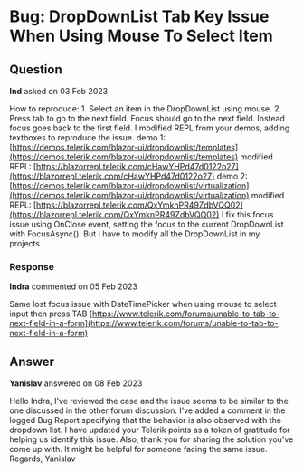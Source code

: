 # Bug: DropDownList Tab Key Issue When Using Mouse To Select Item

## Question

**Ind** asked on 03 Feb 2023

How to reproduce: 1. Select an item in the DropDownList using mouse. 2. Press tab to go to the next field. Focus should go to the next field. Instead focus goes back to the first field. I modified REPL from your demos, adding textboxes to reproduce the issue. demo 1: [https://demos.telerik.com/blazor-ui/dropdownlist/templates](https://demos.telerik.com/blazor-ui/dropdownlist/templates) modified REPL: [https://blazorrepl.telerik.com/cHawYHPd47d0122o27](https://blazorrepl.telerik.com/cHawYHPd47d0122o27) demo 2: [https://demos.telerik.com/blazor-ui/dropdownlist/virtualization](https://demos.telerik.com/blazor-ui/dropdownlist/virtualization) modified REPL: [https://blazorrepl.telerik.com/QxYmknPR49ZdbVQQ02](https://blazorrepl.telerik.com/QxYmknPR49ZdbVQQ02) I fix this focus issue using OnClose event, setting the focus to the current DropDownList with FocusAsync(). But I have to modify all the DropDownList in my projects.

### Response

**Indra** commented on 05 Feb 2023

Same lost focus issue with DateTimePicker when using mouse to select input then press TAB [https://www.telerik.com/forums/unable-to-tab-to-next-field-in-a-form](https://www.telerik.com/forums/unable-to-tab-to-next-field-in-a-form)

## Answer

**Yanislav** answered on 08 Feb 2023

Hello Indra, I've reviewed the case and the issue seems to be similar to the one discussed in the other forum discussion. I've added a comment in the logged Bug Report specifying that the behavior is also observed with the dropdown list. I have updated your Telerik points as a token of gratitude for helping us identify this issue. Also, thank you for sharing the solution you've come up with. It might be helpful for someone facing the same issue. Regards, Yanislav
